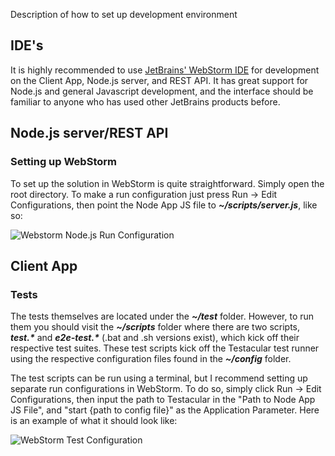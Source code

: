Description of how to set up development environment

## IDE's
It is highly recommended to use [JetBrains' WebStorm IDE](http://www.jetbrains.com/webstorm/) for development on the Client App, Node.js server, and REST API. It has great support for Node.js and general Javascript development, and the interface should be familiar to anyone who has used other JetBrains products before.

## Node.js server/REST API
### Setting up WebStorm
To set up the solution in WebStorm is quite straightforward. Simply open the root directory.
To make a run configuration just press Run -> Edit Configurations, then point the Node App JS file to **_~/scripts/server.js_**, like so:

![Webstorm Node.js Run Configuration](http://i.imgur.com/3xfUd.png)

## Client App
### Tests
The tests themselves are located under the **_~/test_** folder. However, to run them you should visit the **_~/scripts_** folder where there are two scripts, **_test.*_** and **_e2e-test.*_** (.bat and .sh versions exist), which kick off their respective test suites. These test scripts kick off the Testacular test runner using the respective configuration files found in the **_~/config_** folder.

The test scripts can be run using a terminal, but I recommend setting up separate run configurations in WebStorm. To do so, simply click Run -> Edit Configurations, then input the path to Testacular in the "Path to Node App JS File", and "start {path to config file}" as the Application Parameter. Here is an example of what it should look like:

![WebStorm Test Configuration](http://i.imgur.com/jAuTZ.png)